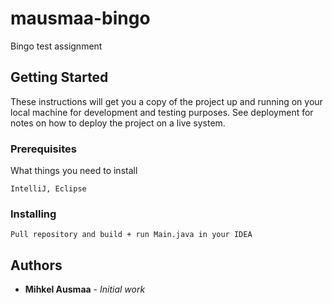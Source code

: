 # mausmaa-bingo
Bingo test assignment

## Getting Started

These instructions will get you a copy of the project up and running on your local machine for development and testing purposes. See deployment for notes on how to deploy the project on a live system.

### Prerequisites

What things you need to install

```
IntelliJ, Eclipse
```

### Installing

```
Pull repository and build + run Main.java in your IDEA
```


## Authors

* **Mihkel Ausmaa** - *Initial work* 


